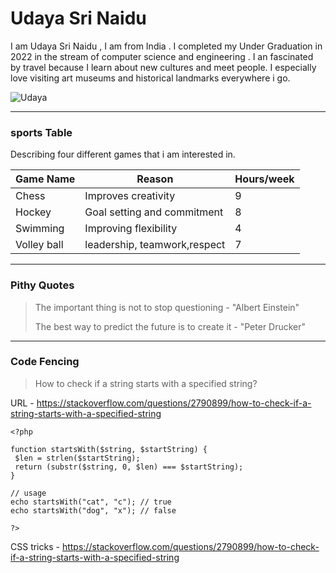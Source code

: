 # Udaya Sri Naidu

I am Udaya Sri Naidu , I am from India . I completed my Under Graduation in 2022 in the stream of computer science and engineering . I an fascinated by travel because I learn about new cultures and meet people. I especially love visiting art museums and historical landmarks everywhere i go.

![Udaya](https://github.com/UdayaSri61001/my2-Udayasri/assets/143127448/1ae49417-81ac-4675-b5c1-fdde491069d9)

----------------------------------------------

### sports Table

Describing four different games that i am interested in.

| Game Name       | Reason                       |  Hours/week     |
| --------------- |  --------------------------- |    ------------ |
| Chess           | Improves creativity          |   9             |
| Hockey          | Goal setting and commitment  |   8             |
| Swimming        | Improving flexibility        |   4             |
| Volley ball     | leadership, teamwork,respect |   7             |

-----------------------------------------------

### Pithy Quotes

>The important thing is not to stop questioning - "Albert Einstein"
>
>The best way to predict the future is to create it - "Peter Drucker"

------------------------------------------------

 ### Code Fencing
> How to check if a string starts with a specified string?

URL - <https://stackoverflow.com/questions/2790899/how-to-check-if-a-string-starts-with-a-specified-string>

 ```
 <?php 
  
function startsWith($string, $startString) { 
  $len = strlen($startString); 
  return (substr($string, 0, $len) === $startString); 
} 

// usage
echo startsWith("cat", "c"); // true
echo startsWith("dog", "x"); // false

?> 
```
CSS tricks - <https://stackoverflow.com/questions/2790899/how-to-check-if-a-string-starts-with-a-specified-string>




